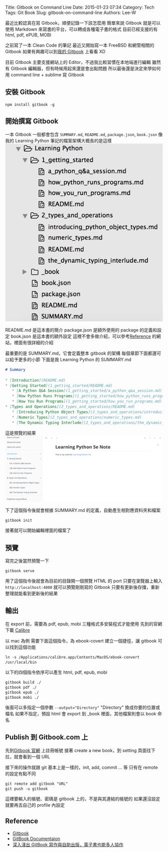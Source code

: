 Title: Gitbook on Command Line
Date: 2015-01-23 07:34
Category: Tech
Tags: Git Book
Slug: gitbook-on-command-line
Authors: Lee-W

最近比較認真在寫 Gitbook，順便記錄一下該怎麼用
簡單來說 Gitbook 就是可以使用 Markdown 來寫書的平台，可以轉成各種電子書的格式
目前已經支援的有 html, pdf, ePUB, MOBI

<!--more-->

之前寫了一本 Clean Code 的筆記
最近又開始寫一本 FreeBSD 和網管相關的 Gitbook
如果有興趣可以到[我的 Gitbook](https://www.gitbook.com/@lee-w) 上看看 XD

目前 Gitbook 主要支援網站上的 Editor，不過我比較習慣在本地端進行編輯
雖然有 Gitbook 編輯器，但有時候用起來還是會出點問題
所以最後還是決定來學如何用 command line + sublime 寫 Gitbook

## 安裝 Gitbook

```shell
npm install gitbook -g
```

## 開始撰寫 Gitbook

一本 Gitbook 一般都會包含 `SUMMARY.md`, `README.md`, `package.json`, `book.json`
像我的 Learning Python 筆記的檔案架構大概長的是這樣
![1_learning_python_project_structure](/images/posts-image/2015-01-23-gitbook-on-command-line/6RDgdVZ.png)

README.md 是這本書的簡介
package.json 是額外使用的 package 的定義和設定
book.json 是這本書的額外設定
這裡不會多做介紹，可以參考[Reference](#Reference) 的網站，裡面有很詳細的介紹

最重要的是 SUMMARY.md，它會定義整本 gitbook 的架構
每個章節下面都還可以給予更多的小節
下面是我 Learning Python 的 SUMMARY.md

```markdown
# Summary

* [Introduction](README.md)
* [Getting Started](1_getting_started/README.md)
   * [A Python Q&A Session](1_getting_started/a_python_q&a_session.md)
   * [How Python Runs Programs](1_getting_started/how_python_runs_programs.md)
   * [How You Run Programs](1_getting_started/how_you_run_programs.md)
* [Types and Operations](2_types_and_operations/README.md)
   * [Introducing Python Object Types](2_types_and_operations/introducing_python_object_types.md)
   * [Numeric Types](2_types_and_operations/numeric_types.md)
   * [The Dynamic Typing Interlude](2_types_and_operations/the_dynamic_typing_interlude.md)
```

這是預覽的結果
![2_learning_python_web](/images/posts-image/2015-01-23-gitbook-on-command-line/d3NP0xi.png)

下了這個指令後就會根據 SUMMARY.md 的定義，自動產生相對應資料夾和檔案

```shell
gitbook init
```

接著就可以開始編輯裡面的檔案了

## 預覽

寫完之後當然預覽一下

```shell
gitbook serve
```

用了這個指令後就會為目前的目錄開一個預覽 HTML 的 port
只要在瀏覽器上輸入 `http://localhost:4000`
就可以預覽剛剛寫的 Gitbook
只要有更新後存擋，重新整理就能看到更新後的結果

## 輸出

在 export 前，需要為 pdf, epub, mobi 三種格式多安裝程式才能使用
先到的官網下載 [Calibre](http://calibre-ebook.com/download)

以 mac 為例
需要下面這個指令，為 ebook-covert 建立一個捷徑，讓 gitbook 可以找到這個功能

```shell
ln -s /Applications/calibre.app/Contents/MacOS/ebook-convert /usr/local/bin
```

以下的四個指令依序可以產生 html, pdf, epub, mobi

```shell
gitbook build ./
gitbook pdf ./
gitbook epub ./
gitbook mobi ./
```

後面可以多指定一個參數 `--output="Directory"`
"Directory" 換成你要的位置或檔名
如果不指定，預設 html 會 export 到 \_book 裡面，其他檔案則會以 book 命名

## Publish 到 Gitbook.com 上

先到[Gitbook 官網](https://www.gitbook.com) 上註冊帳號
接著 create a new book，到 setting 頁面往下拉，就會看到一個 URL

接下來的操作就跟 git 基本上是一樣的，init, add, commit ... 等
只有在 remote 的設定有點不同

```shell
git remote add gitbook "URL"
git push -u gitbook
```

這裡要輸入的帳號、密碼是 gitbook 上的，不是與其連結的帳號的
如果還沒設定就要再去自己的 profile 內設定

<a name="reference"></a>

## Reference

* [Gitbook](https://github.com/GitbookIO/gitbook)
* [GitBook Documentaion](http://help.gitbook.io/index.html)
* [深入淺出 GitBook 寫作與自助出版，電子書也能多人協作](http://www.codedata.com.tw/social-coding/gitbook-self-publishing/)
